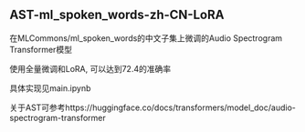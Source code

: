 ## AST-ml_spoken_words-zh-CN-LoRA

在MLCommons/ml_spoken_words的中文子集上微调的Audio Spectrogram Transformer模型

使用全量微调和LoRA, 可以达到72.4的准确率

具体实现见main.ipynb

关于AST可参考https://huggingface.co/docs/transformers/model_doc/audio-spectrogram-transformer
